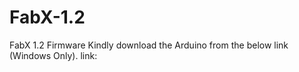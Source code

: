# FabX-1.2
FabX 1.2 Firmware
Kindly download the Arduino from the below link (Windows Only).
link: 

